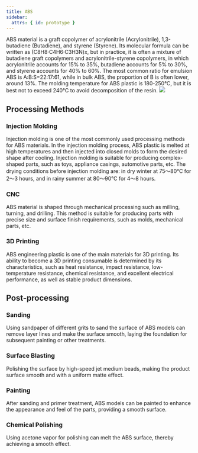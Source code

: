 ```yaml
---
title: ABS
sidebar:
  attrs: { id: prototype }
---
```



ABS material is a graft copolymer of acrylonitrile (Acrylonitrile), 1,3-butadiene (Butadiene), and styrene (Styrene). Its molecular formula can be written as (C8H8·C4H6·C3H3N)x, but in practice, it is often a mixture of butadiene graft copolymers and acrylonitrile-styrene copolymers, in which acrylonitrile accounts for 15% to 35%, butadiene accounts for 5% to 30%, and styrene accounts for 40% to 60%. The most common ratio for emulsion ABS is A:B:S=22:17:61, while in bulk ABS, the proportion of B is often lower, around 13%. The molding temperature for ABS plastic is 180-250°C, but it is best not to exceed 240°C to avoid decomposition of the resin.
![](https://nexmaker-profabx.oss-cn-hangzhou.aliyuncs.com/img-hwj/424a21df69b0cd6d8828ce4a0b2ad843.jpg)
## Processing Methods
### Injection Molding
Injection molding is one of the most commonly used processing methods for ABS materials. In the injection molding process, ABS plastic is melted at high temperatures and then injected into closed molds to form the desired shape after cooling. Injection molding is suitable for producing complex-shaped parts, such as toys, appliance casings, automotive parts, etc. The drying conditions before injection molding are: in dry winter at 75～80°C for 2～3 hours, and in rainy summer at 80～90°C for 4～8 hours.

### CNC
ABS material is shaped through mechanical processing such as milling, turning, and drilling. This method is suitable for producing parts with precise size and surface finish requirements, such as molds, mechanical parts, etc.

### 3D Printing
ABS engineering plastic is one of the main materials for 3D printing. Its ability to become a 3D printing consumable is determined by its characteristics, such as heat resistance, impact resistance, low-temperature resistance, chemical resistance, and excellent electrical performance, as well as stable product dimensions.

## Post-processing
### Sanding
Using sandpaper of different grits to sand the surface of ABS models can remove layer lines and make the surface smooth, laying the foundation for subsequent painting or other treatments.

### Surface Blasting
Polishing the surface by high-speed jet medium beads, making the product surface smooth and with a uniform matte effect.

### Painting
After sanding and primer treatment, ABS models can be painted to enhance the appearance and feel of the parts, providing a smooth surface.

### Chemical Polishing
Using acetone vapor for polishing can melt the ABS surface, thereby achieving a smooth effect.

